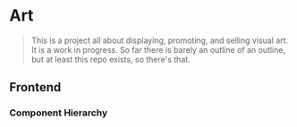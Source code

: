 # Art

> This is a project all about displaying, promoting, and selling visual art. It is a work in progress. So far there is barely an outline of an outline, but at least this repo exists, so there's that.

## Frontend

### Component Hierarchy

